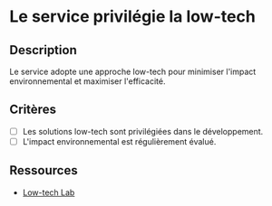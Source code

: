 # Le service privilégie la low-tech

## Description

Le service adopte une approche low-tech pour minimiser l'impact environnemental et maximiser l'efficacité.

## Critères

- [ ] Les solutions low-tech sont privilégiées dans le développement.
- [ ] L'impact environnemental est régulièrement évalué.

## Ressources

- [Low-tech Lab](https://lowtechlab.org/)
